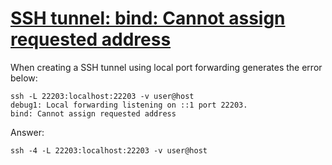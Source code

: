 # [SSH tunnel: bind: Cannot assign requested address](http://serverfault.com/questions/444295/ssh-tunnel-bind-cannot-assign-requested-address)

When creating a SSH tunnel using local port forwarding generates the error below:
```
ssh -L 22203:localhost:22203 -v user@host
debug1: Local forwarding listening on ::1 port 22203.
bind: Cannot assign requested address
```

Answer:
```
ssh -4 -L 22203:localhost:22203 -v user@host
```
